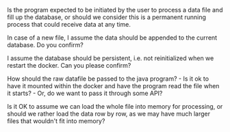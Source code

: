 Is the program expected to be initiated by the user to process a data file and fill up the database, or should we consider this is a permanent running process that could receive data at any time.

In case of a new file, I assume the data should be appended to the current database. Do you confirm?

I assume the database should be persistent, i.e. not reinitialized when we restart the docker. Can you please confirm?

How should the raw datafile be passed to the java program?
    - Is it ok to have it mounted within the docker and have the program read the file when it starts?
    - Or, do we want to pass it through some API?

Is it OK to assume we can load the whole file into memory for processing, or should we rather load the data row by row, as we may have much larger files that wouldn't fit into memory?

